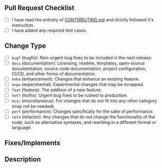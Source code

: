 ## Pull Request Checklist

- [ ] I have read the entirety of [CONTRIBUTING.md](https://github.com/rzjnzk/template/blob/master/CONTRIBUTING.md#contributing) and strictly followed it's instruction. 
- [ ] I have added any required test cases.

## Change Type

<!-- Check only the primary change-type. -->
- [ ] `bugf` (bugfix): Non-urgent bug fixes to be included in the next release.
- [ ] `docu` (documentation): Licensing, readme, templates, open-source documentation, source code documentation, project configuration, CI/CD, and other forms of documentation.
- [ ] `enha` (enhancement): Changes that enhance an existing feature.
- [ ] `expe` (experimental): Experimental changes that may be scrapped.
- [ ] `feat` (feature): The addition of a new feature.
- [ ] `hotf` (hotfix): Urgent bug fixes to be rushed to production.
- [ ] `misc` (miscellaneous): For changes that do not fit into any other category (may not be needed).
- [ ] `perf` (performance): Changes specifically for the sake of performance.
- [ ] `refa` (refactor): Any changes that do not change the functionality of the code, such as alternative syntaxes, and rewriting in a different format or language.

## Fixes/Implements

<!-- Reference change issues that this change fixes or implements. One reference per line. -->
<!-- BEGIN issue references -->
<!-- END issue references -->

## Description

<!-- A description of the change. -->
<!-- BEGIN description -->
<!-- END description -->
